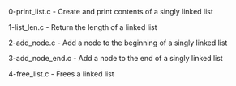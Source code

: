 0-print_list.c   - Create and print contents of a singly linked list

1-list_len.c     - Return the length of a linked list

2-add_node.c     - Add a node to the beginning of a singly linked list

3-add_node_end.c - Add a node to the end of a singly linked list

4-free_list.c    - Frees a linked list